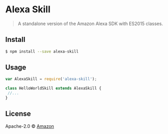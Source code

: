 # Alexa Skill
> A standalone version of the Amazon Alexa SDK with ES2015 classes.


## Install

```sh
$ npm install --save alexa-skill
```


## Usage

```js
var AlexaSkill = require('alexa-skill');

class HelloWorldSkill extends AlexaSkill {
 //...
}
```

## License

Apache-2.0 © [Amazon]()


[npm-image]: https://badge.fury.io/js/alexa-skill.svg
[npm-url]: https://npmjs.org/package/alexa-skill
[travis-image]: https://travis-ci.org//alexa-skill.svg?branch=master
[travis-url]: https://travis-ci.org//alexa-skill
[daviddm-image]: https://david-dm.org//alexa-skill.svg?theme=shields.io
[daviddm-url]: https://david-dm.org//alexa-skill
[coveralls-image]: https://coveralls.io/repos//alexa-skill/badge.svg
[coveralls-url]: https://coveralls.io/r//alexa-skill
